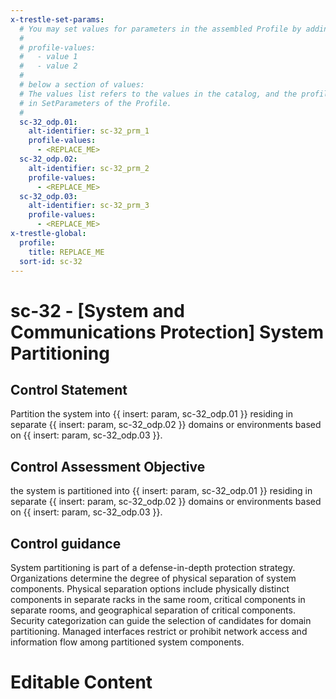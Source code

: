```yaml
---
x-trestle-set-params:
  # You may set values for parameters in the assembled Profile by adding
  #
  # profile-values:
  #   - value 1
  #   - value 2
  #
  # below a section of values:
  # The values list refers to the values in the catalog, and the profile-values represent values
  # in SetParameters of the Profile.
  #
  sc-32_odp.01:
    alt-identifier: sc-32_prm_1
    profile-values:
      - <REPLACE_ME>
  sc-32_odp.02:
    alt-identifier: sc-32_prm_2
    profile-values:
      - <REPLACE_ME>
  sc-32_odp.03:
    alt-identifier: sc-32_prm_3
    profile-values:
      - <REPLACE_ME>
x-trestle-global:
  profile:
    title: REPLACE_ME
  sort-id: sc-32
---
```


# sc-32 - \[System and Communications Protection\] System Partitioning

## Control Statement

Partition the system into {{ insert: param, sc-32_odp.01 }} residing in separate {{ insert: param, sc-32_odp.02 }} domains or environments based on {{ insert: param, sc-32_odp.03 }}.

## Control Assessment Objective

the system is partitioned into {{ insert: param, sc-32_odp.01 }} residing in separate {{ insert: param, sc-32_odp.02 }} domains or environments based on {{ insert: param, sc-32_odp.03 }}.

## Control guidance

System partitioning is part of a defense-in-depth protection strategy. Organizations determine the degree of physical separation of system components. Physical separation options include physically distinct components in separate racks in the same room, critical components in separate rooms, and geographical separation of critical components. Security categorization can guide the selection of candidates for domain partitioning. Managed interfaces restrict or prohibit network access and information flow among partitioned system components.

# Editable Content

<!-- Make additions and edits below -->
<!-- The above represents the contents of the control as received by the profile, prior to additions. -->
<!-- If the profile makes additions to the control, they will appear below. -->
<!-- The above markdown may not be edited but you may edit the content below, and/or introduce new additions to be made by the profile. -->
<!-- If there is a yaml header at the top, parameter values may be edited. Use --set-parameters to incorporate the changes during assembly. -->
<!-- The content here will then replace what is in the profile for this control, after running profile-assemble. -->
<!-- The current profile has no added parts for this control, but you may add new ones here. -->
<!-- Each addition must have a heading either of the form ## Control my_addition_name -->
<!-- or ## Part a. (where the a. refers to one of the control statement labels.) -->
<!-- "## Control" parts are new parts added after the statement part. -->
<!-- "## Part" parts are new parts added into the top-level statement part with that label. -->
<!-- Subparts may be added with nested hash levels of the form ### My Subpart Name -->
<!-- underneath the parent ## Control or ## Part being added -->
<!-- See https://ibm.github.io/compliance-trestle/tutorials/ssp_profile_catalog_authoring/ssp_profile_catalog_authoring for guidance. -->

